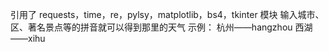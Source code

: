 引用了 requests，time，re，pylsy，matplotlib，bs4，tkinter 模块
输入城市、区、著名景点等的拼音就可以得到那里的天气
示例：
  杭州——hangzhou
  西湖——xihu
